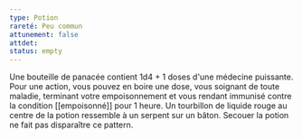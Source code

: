 ```yaml
---
type: Potion
rareté: Peu commun
attunement: false
attdet:
status: empty
---
```

Une bouteille de panacée contient 1d4 + 1 doses d'une médecine puissante. Pour une action, vous pouvez en boire une dose, vous soignant de toute maladie, terminant votre empoisonnement et vous rendant immunisé contre la condition [[empoisonné]] pour 1 heure. Un tourbillon de liquide rouge au centre de la potion ressemble à un serpent sur un bâton. Secouer la potion ne fait pas disparaître ce pattern.